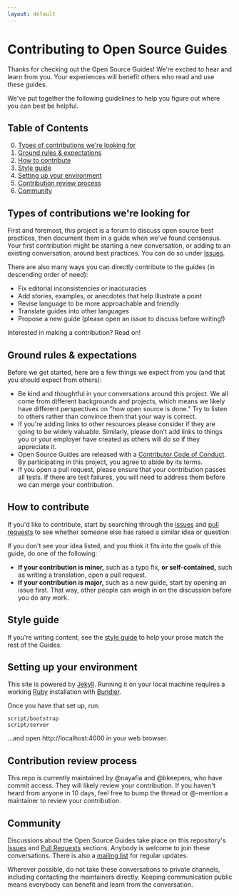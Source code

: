 ```yaml
---
layout: default
---
```


# Contributing to Open Source Guides

Thanks for checking out the Open Source Guides! We're excited to hear and learn from you. Your experiences will benefit others who read and use these guides.

We've put together the following guidelines to help you figure out where you can best be helpful.

## Table of Contents

0. [Types of contributions we're looking for](#types-of-contributions-were-looking-for)
0. [Ground rules & expectations](#ground-rules--expectations)
0. [How to contribute](#how-to-contribute)
0. [Style guide](#style-guide)
0. [Setting up your environment](#setting-up-your-environment)
0. [Contribution review process](#contribution-review-process)
0. [Community](#community)

## Types of contributions we're looking for
First and foremost, this project is a forum to discuss open source best practices, then document them in a guide when we've found consensus. Your first contribution might be starting a new conversation, or adding to an existing conversation, around best practices. You can do so under [Issues](https://github.com/github/open-source-guide/issues).

There are also many ways you can directly contribute to the guides (in descending order of need):

* Fix editorial inconsistencies or inaccuracies
* Add stories, examples, or anecdotes that help illustrate a point
* Revise language to be more approachable and friendly
* Translate guides into other languages
* Propose a new guide (please open an issue to discuss before writing!)

Interested in making a contribution? Read on!

## Ground rules & expectations

Before we get started, here are a few things we expect from you (and that you should expect from others):

* Be kind and thoughtful in your conversations around this project. We all come from different backgrounds and projects, which means we likely have different perspectives on "how open source is done." Try to listen to others rather than convince them that your way is correct.
* If you're adding links to other resources please consider if they are going to be widely valuable. Similarly, please don't add links to things you or your employer have created as others will do so if they appreciate it.
* Open Source Guides are released with a [Contributor Code of Conduct](./CODE_OF_CONDUCT.md). By participating in this project, you agree to abide by its terms.
* If you open a pull request, please ensure that your contribution passes all tests. If there are test failures, you will need to address them before we can merge your contribution.

## How to contribute

If you'd like to contribute, start by searching through the [issues](https://github.com/github/open-source-guide/issues) and [pull requests](https://github.com/github/open-source-guide/pulls) to see whether someone else has raised a similar idea or question.

If you don't see your idea listed, and you think it fits into the goals of this guide, do one of the following:
* **If your contribution is minor,** such as a typo fix, **or self-contained,** such as writing a translation, open a pull request.
* **If your contribution is major,** such as a new guide, start by opening an issue first. That way, other people can weigh in on the discussion before you do any work.

## Style guide
If you're writing content, see the [style guide](./docs/styleguide.md) to help your prose match the rest of the Guides.

## Setting up your environment

This site is powered by [Jekyll](https://jekyllrb.com/). Running it on your local machine requires a working [Ruby](https://www.ruby-lang.org/en/) installation with [Bundler](http://bundler.io/).

Once you have that set up, run:

    script/bootstrap
    script/server

…and open http://localhost:4000 in your web browser.

## Contribution review process

This repo is currently maintained by @nayafia and @bkeepers, who have commit access. They will likely review your contribution. If you haven't heard from anyone in 10 days, feel free to bump the thread or @-mention a maintainer to review your contribution.

## Community

Discussions about the Open Source Guides take place on this repository's [Issues](https://github.com/github/open-source-guide/issues) and [Pull Requests](https://github.com/github/open-source-guide/pulls) sections. Anybody is welcome to join these conversations. There is also a [mailing list](http://eepurl.com/cecpnT) for regular updates.

Wherever possible, do not take these conversations to private channels, including contacting the maintainers directly. Keeping communication public means everybody can benefit and learn from the conversation.
